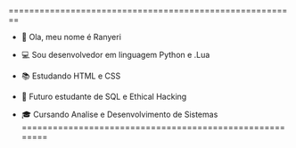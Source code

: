 
========================================================
- 👋 Ola, meu nome é Ranyeri

- 💻 Sou desenvolvedor em linguagem Python e .Lua

- 📚 Estudando HTML e CSS

- 📓 Futuro estudante de SQL e Ethical Hacking

- 🎓 Cursando Analise e Desenvolvimento de Sistemas
========================================================
